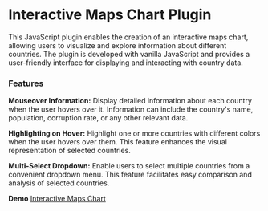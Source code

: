# Interactive Maps Chart Plugin

This JavaScript plugin enables the creation of an interactive maps chart, allowing users to visualize and explore information about different countries. The plugin is developed with vanilla JavaScript and provides a user-friendly interface for displaying and interacting with country data.

### Features

**Mouseover Information:** Display detailed information about each country when the user hovers over it. Information can include the country's name, population, corruption rate, or any other relevant data.

**Highlighting on Hover:** Highlight one or more countries with different colors when the user hovers over them. This feature enhances the visual representation of selected countries.

**Multi-Select Dropdown:** Enable users to select multiple countries from a convenient dropdown menu. This feature facilitates easy comparison and analysis of selected countries.

**Demo**
[Interactive Maps Chart](https://main--maps-chart.netlify.app/)